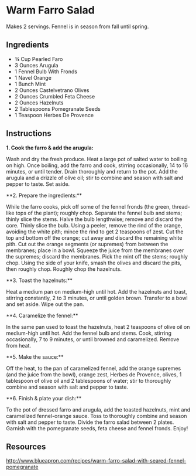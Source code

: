# Warm Farro Salad
Makes 2 servings. Fennel is in season from fall until spring.

## Ingredients
* ¾ Cup Pearled Faro
* 3 Ounces Arugula
* 1 Fennel Bulb With Fronds 
* 1 Navel Orange
* 1 Bunch Mint
* 2 Ounces Castelvetrano Olives
* 2 Ounces Crumbled Feta Cheese
* 2 Ounces Hazelnuts
* 2 Tablespoons Pomegranate Seeds
* 1 Teaspoon Herbes De Provence

## Instructions
**1. Cook the farro & add the arugula:**
<p>Wash and dry the fresh produce. Heat a large pot of salted water to boiling on high. Once boiling, add the farro and cook, stirring occasionally, 14 to 16 minutes, or until tender. Drain thoroughly and return to the pot. Add the arugula and a drizzle of olive oil; stir to combine and season with salt and pepper to taste. Set aside.<p />
**2. Prepare the ingredients:**
<p>While the farro cooks, pick off some of the fennel fronds (the green, thread-like tops of the plant); roughly chop. Separate the fennel bulb and stems; thinly slice the stems. Halve the bulb lengthwise; remove and discard the core. Thinly slice the bulb. Using a peeler, remove the rind of the orange, avoiding the white pith; mince the rind to get 2 teaspoons of zest. Cut the top and bottom off the orange; cut away and discard the remaining white pith. Cut out the orange segments (or supremes) from between the membranes; place in a bowl. Squeeze the juice from the membranes over the supremes; discard the membranes. Pick the mint off the stems; roughly chop. Using the side of your knife, smash the olives and discard the pits, then roughly chop. Roughly chop the hazelnuts.<p />
**3. Toast the hazelnuts:**
<p>Heat a medium pan on medium-high until hot. Add the hazelnuts and toast, stirring constantly, 2 to 3 minutes, or until golden brown. Transfer to a bowl and set aside. Wipe out the pan.<p />
**4. Caramelize the fennel:**
<p>In the same pan used to toast the hazelnuts, heat 2 teaspoons of olive oil on medium-high until hot. Add the fennel bulb and stems. Cook, stirring occasionally, 7 to 9 minutes, or until browned and caramelized. Remove from heat.<p />
**5. Make the sauce:**
<p>Off the heat, to the pan of caramelized fennel, add the orange supremes (and the juice from the bowl), orange zest, Herbes de Provence, olives, 1 tablespoon of olive oil and 2 tablespoons of water; stir to thoroughly combine and season with salt and pepper to taste.<p />
**6. Finish & plate your dish:**
<p>To the pot of dressed farro and arugula, add the toasted hazelnuts, mint and caramelized fennel-orange sauce. Toss to thoroughly combine and season with salt and pepper to taste. Divide the farro salad between 2 plates. Garnish with the pomegranate seeds, feta cheese and fennel fronds. Enjoy!<p />

## Resources
http://www.blueapron.com/recipes/warm-farro-salad-with-seared-fennel-pomegranate
